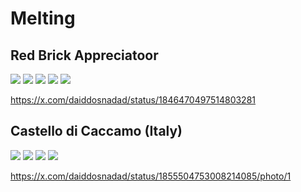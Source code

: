 # Melting

## Red Brick Appreciatoor

![](img/sunyaragi.jpeg)
![](img/redbrick.jpeg)
![](img/redbrick2.jpeg)
![](img/redbrick3.jpeg)
![](img/redbrick4.jpeg)

https://x.com/daiddosnadad/status/1846470497514803281

## Castello di Caccamo (Italy)

![](img/melted-bricks.jpeg)
![](img/caccamo1.jpeg)
![](img/caccamo2.jpeg)
![](img/caccamo3.jpeg)

https://x.com/daiddosnadad/status/1855504753008214085/photo/1